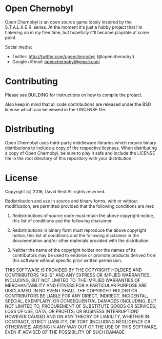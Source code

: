 Open Chernobyl
==============
Open Chernobyl is an open source game loosly inspired by the S.T.A.L.K.E.R.
series. At the moment it's just a hobby project that I'm tinkering on in my
free time, but hopefully it'll become playable at some point.

Social media:
* Twitter: http://twitter.com/openchernobyl (@openchernobyl)
* Google+/Email: openchernobyl@gmail.com


Contributing
============
Please see BUILDING for instructions on how to compile the project.

Also keep in mind that all code contributions are released under the BSD
license which can be viewed in the LINCENSE file.


Distributing
============
Open Chernobyl uses third-party middleware libraries which require binary
distributions to include a copy of the respective licenses. When distributing
a copy of Open Chernobyl, be sure to play it safe and include the LICENSE file
in the root directory of this repository with your distribution.


License
=======
Copyright (c) 2016, David Reid
All rights reserved.

Redistribution and use in source and binary forms, with or without
modification, are permitted provided that the following conditions are met:

1. Redistributions of source code must retain the above copyright notice, this
   list of conditions and the following disclaimer.

2. Redistributions in binary form must reproduce the above copyright notice,
   this list of conditions and the following disclaimer in the documentation
   and/or other materials provided with the distribution.

3. Neither the name of the copyright holder nor the names of its contributors
   may be used to endorse or promote products derived from this software
   without specific prior written permission.

THIS SOFTWARE IS PROVIDED BY THE COPYRIGHT HOLDERS AND CONTRIBUTORS "AS IS" AND
ANY EXPRESS OR IMPLIED WARRANTIES, INCLUDING, BUT NOT LIMITED TO, THE IMPLIED
WARRANTIES OF MERCHANTABILITY AND FITNESS FOR A PARTICULAR PURPOSE ARE
DISCLAIMED. IN NO EVENT SHALL THE COPYRIGHT HOLDER OR CONTRIBUTORS BE LIABLE
FOR ANY DIRECT, INDIRECT, INCIDENTAL, SPECIAL, EXEMPLARY, OR CONSEQUENTIAL
DAMAGES (INCLUDING, BUT NOT LIMITED TO, PROCUREMENT OF SUBSTITUTE GOODS OR
SERVICES; LOSS OF USE, DATA, OR PROFITS; OR BUSINESS INTERRUPTION) HOWEVER
CAUSED AND ON ANY THEORY OF LIABILITY, WHETHER IN CONTRACT, STRICT LIABILITY,
OR TORT (INCLUDING NEGLIGENCE OR OTHERWISE) ARISING IN ANY WAY OUT OF THE USE
OF THIS SOFTWARE, EVEN IF ADVISED OF THE POSSIBILITY OF SUCH DAMAGE.


